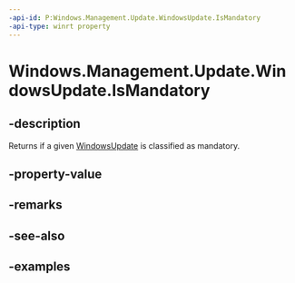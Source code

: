 ```yaml
---
-api-id: P:Windows.Management.Update.WindowsUpdate.IsMandatory
-api-type: winrt property
---
```


# Windows.Management.Update.WindowsUpdate.IsMandatory

<!--
public bool IsMandatory { get; }
-->


## -description
Returns if a given [WindowsUpdate](./windowsupdate.md) is classified as mandatory.

## -property-value

## -remarks

## -see-also

## -examples


